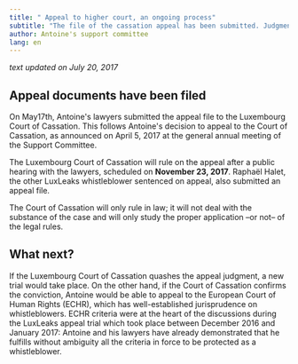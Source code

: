 ```yaml
---
title: " Appeal to higher court, an ongoing process"
subtitle: "The file of the cassation appeal has been submitted. Judgment expected in a few months."
author: Antoine's support committee
lang: en
---
```


_text updated on July 20, 2017_

## Appeal documents have been filed

On May17th, Antoine's lawyers submitted the appeal file to the Luxembourg Court of Cassation. This follows Antoine's decision to appeal to the Court of Cassation, as announced on April 5, 2017 at the general annual meeting of the Support Committee.

The Luxembourg Court of Cassation will rule on the appeal after a public hearing with the lawyers, scheduled on **November 23, 2017**.
Raphaël Halet, the other LuxLeaks whistleblower sentenced on appeal, also submitted an appeal file.

The Court of Cassation will only rule in law; it will not deal with the substance of the case and will only study the proper application –or not– of the legal rules.

## What next?

If the Luxembourg Court of Cassation quashes the appeal judgment, a new trial would take place. On the other hand, if the Court of Cassation confirms the conviction, Antoine would be able to appeal to the European Court of Human Rights (ECHR), which has well-established jurisprudence on whistleblowers. ECHR criteria were at the heart of the discussions during the LuxLeaks appeal trial which took place between December 2016 and January 2017: Antoine and his lawyers have already demonstrated that he fulfills without ambiguity all the criteria in force to be protected as a whistleblower.
